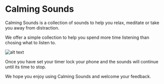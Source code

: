 # Calming Sounds 

Calming Sounds is a collection of sounds to help you relax, meditate or take you away from distraction. 

We offer a simple collection to help you spend more time listening than chosing what to listen to. 

![alt text](https://raw.githubusercontent.com/username/projectname/branch/path/to/img.png)

Once you have set your timer lock your phone and the sounds will continue until its time to stop. 

We hope you enjoy using Calming Sounds and welcome your feedback. 
